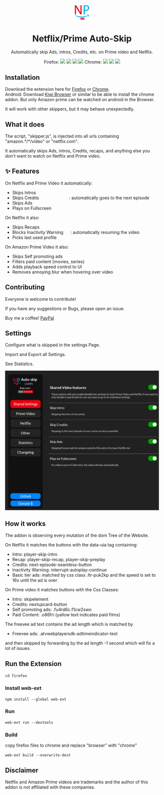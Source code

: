 <div align="center">

<img src="firefox/icons/NetflixAmazon%20Auto-Skip.svg" width="10%">

# Netflix/Prime Auto-Skip

Automatically skip Ads, intros, Credits, etc. on Prime video and Netflix.

Firefox:
<img src="https://img.shields.io/amo/dw/NetflixPrime@Autoskip.io" >
<img src="https://img.shields.io/badge/installs-482-informational" >
<img src="https://img.shields.io/amo/users/NetflixPrime@Autoskip.io" >
<img src="https://img.shields.io/amo/stars/NetflixPrime@Autoskip.io?color=e60010" >
Chrome: 
<img src="https://img.shields.io/chrome-web-store/users/akaimhgappllmlkadblbdknhbfghdgle" >
<img src="https://img.shields.io/badge/installs-295-informational" >
<img src="https://img.shields.io/chrome-web-store/stars/akaimhgappllmlkadblbdknhbfghdgle?color=e60010" >
</div>

## Installation

Download the extension here for [Firefox](https://addons.mozilla.org/firefox/addon/netflix-prime-auto-skip/) or [Chrome](https://chrome.google.com/webstore/detail/netflixprime-auto-skip/akaimhgappllmlkadblbdknhbfghdgle).
<br>
Android: Download [Kiwi Browser](https://play.google.com/store/apps/details?id=com.kiwibrowser.browser) or similar to be able to install the chrome addon. But only Amazon prime can be watched on android in the Browser.

It will work with other skippers, but it may behave unexpectedly.

## What it does

The script, "skipper.js", is injected into all urls containing "amazon.\*/\*/video" or "netflix.com".

It automatically skips Ads, intros, Credits, recaps, and anything else you don't want to watch on Netflix and Prime video.


## ✨ Features

On Netflix and Prime Video it automatically:

<ul>
<li>Skips Intros</li>
<li>Skips Credits&nbsp;&nbsp;&nbsp;&nbsp;&nbsp;&nbsp;&nbsp;&nbsp;&nbsp;&nbsp;&nbsp;&nbsp;&nbsp;&nbsp;&nbsp;&nbsp;&nbsp;&nbsp;&nbsp;&nbsp;&nbsp;&nbsp;&nbsp;&nbsp;&nbsp;: automatically goes to the next episode</li>
<li>Skips Ads</li>
<li>Plays on Fullscreen</li>
</ul>

On Netflix it also:

<ul>
<li>Skips Recaps</li>
<li>Blocks Inactivity Warning&nbsp;&nbsp;&nbsp;&nbsp;&nbsp;&nbsp;: automatically resuming the video</li>
<li>Picks last used profile</li>
</ul>

On Amazon Prime Video it also:

<ul>
<li>Skips Self promoting ads</li>
<li>Filters paid content (movies, series)</li>
<li>Adds playback speed control to UI</li>
<li>Removes annoying blur when hovering over video</li>
</ul>

## Contributing

Everyone is welcome to contribute!

If you have any suggestions or Bugs, please open an issue.

Buy me a coffee! [PayPal](https://paypal.me/MarvinKrebber)


## Settings

Configure what is skipped in the settings Page.

Import and Export all Settings.

See Statistics.
  
![Settings.png](Publish/Screenshots/settings.png?raw=true)

## How it works

The addon is observing every mutation of the dom Tree of the Website.

On Netflix it matches the buttons with the data-uia tag containing:

* Intro: player-skip-intro
* Recap: player-skip-recap, player-skip-preplay
* Credits: next-episode-seamless-button
* Inactivity Warning: interrupt-autoplay-continue
* Basic tier ads: matched by css class .ltr-puk2kp and the speed is set to 16x until the ad is over

On Prime video it matches buttons with the Css Classes:

* Intro: skipelement
* Credits: nextupcard-button
* Self promoting ads: .fu4rd6c.f1cw2swo
* Paid Content: .o86fri (yallow text indicates paid films)
  
The freevee ad text contains the ad length which is matched by 

* Freevee ads: .atvwebplayersdk-adtimeindicator-text

and then skipped by forwarding by the ad length -1 second which will fix a lot of issues.

## Run the Extension
```cd firefox```
### Install web-ext
```npm install --global web-ext```
### Run
```web-ext run --devtools```
### Build
copy firefox files to chrome and replace "browser" with "chrome"

```web-ext build --overwrite-dest```

## Disclaimer

Netflix and Amazon Prime videos are trademarks and the author of this addon is not affiliated with these companies.
